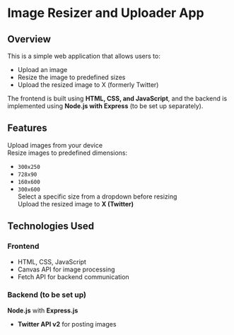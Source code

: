 # Image Resizer and Uploader App

## Overview
This is a simple web application that allows users to:
- Upload an image
- Resize the image to predefined sizes
- Upload the resized image to X (formerly Twitter)

The frontend is built using **HTML, CSS, and JavaScript**, and the backend is implemented using **Node.js with Express** (to be set up separately).

## Features
 Upload images from your device  
 Resize images to predefined dimensions:  
   - `300x250`
   - `728x90`
   - `160x600`
   - `300x600`  
 Select a specific size from a dropdown before resizing  
Upload the resized image to **X (Twitter)**  

## Technologies Used
### **Frontend**
- HTML, CSS, JavaScript
- Canvas API for image processing
- Fetch API for backend communication

### **Backend (to be set up)**
**Node.js** with **Express.js**
- **Twitter API v2** for posting images



